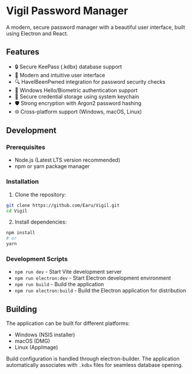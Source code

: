 # Vigil Password Manager

A modern, secure password manager with a beautiful user interface, built using Electron and React.

## Features

- 🔒 Secure KeePass (.kdbx) database support
- 🎨 Modern and intuitive user interface
- 🔍 HaveIBeenPwned integration for password security checks
- 🔐 Windows Hello/Biometric authentication support
- 🔑 Secure credential storage using system keychain
- 🛡️ Strong encryption with Argon2 password hashing
- 🌐 Cross-platform support (Windows, macOS, Linux)

## Development

### Prerequisites

- Node.js (Latest LTS version recommended)
- npm or yarn package manager

### Installation

1. Clone the repository:
```bash
git clone https://github.com/Earu/Vigil.git
cd Vigil
```

2. Install dependencies:
```bash
npm install
# or
yarn
```

### Development Scripts

- `npm run dev` - Start Vite development server
- `npm run electron:dev` - Start Electron development environment
- `npm run build` - Build the application
- `npm run electron:build` - Build the Electron application for distribution

## Building

The application can be built for different platforms:

- Windows (NSIS installer)
- macOS (DMG)
- Linux (AppImage)

Build configuration is handled through electron-builder. The application automatically associates with `.kdbx` files for seamless database opening.